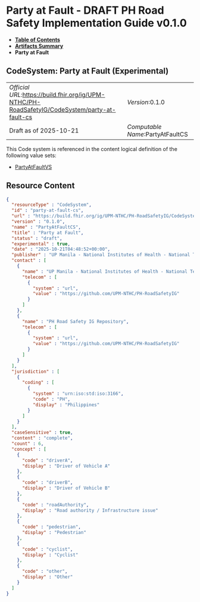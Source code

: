 # Party at Fault - DRAFT PH Road Safety Implementation Guide v0.1.0

* [**Table of Contents**](toc.md)
* [**Artifacts Summary**](artifacts.md)
* **Party at Fault**

## CodeSystem: Party at Fault (Experimental) 

| | |
| :--- | :--- |
| *Official URL*:https://build.fhir.org/ig/UPM-NTHC/PH-RoadSafetyIG/CodeSystem/party-at-fault-cs | *Version*:0.1.0 |
| Draft as of 2025-10-21 | *Computable Name*:PartyAtFaultCS |

 This Code system is referenced in the content logical definition of the following value sets: 

* [PartyAtFaultVS](ValueSet-party-at-fault-vs.md)



## Resource Content

```json
{
  "resourceType" : "CodeSystem",
  "id" : "party-at-fault-cs",
  "url" : "https://build.fhir.org/ig/UPM-NTHC/PH-RoadSafetyIG/CodeSystem/party-at-fault-cs",
  "version" : "0.1.0",
  "name" : "PartyAtFaultCS",
  "title" : "Party at Fault",
  "status" : "draft",
  "experimental" : true,
  "date" : "2025-10-21T04:48:52+00:00",
  "publisher" : "UP Manila - National Institutes of Health - National Telehealth Center",
  "contact" : [
    {
      "name" : "UP Manila - National Institutes of Health - National Telehealth Center",
      "telecom" : [
        {
          "system" : "url",
          "value" : "https://github.com/UPM-NTHC/PH-RoadSafetyIG"
        }
      ]
    },
    {
      "name" : "PH Road Safety IG Repository",
      "telecom" : [
        {
          "system" : "url",
          "value" : "https://github.com/UPM-NTHC/PH-RoadSafetyIG"
        }
      ]
    }
  ],
  "jurisdiction" : [
    {
      "coding" : [
        {
          "system" : "urn:iso:std:iso:3166",
          "code" : "PH",
          "display" : "Philippines"
        }
      ]
    }
  ],
  "caseSensitive" : true,
  "content" : "complete",
  "count" : 6,
  "concept" : [
    {
      "code" : "driverA",
      "display" : "Driver of Vehicle A"
    },
    {
      "code" : "driverB",
      "display" : "Driver of Vehicle B"
    },
    {
      "code" : "roadAuthority",
      "display" : "Road authority / Infrastructure issue"
    },
    {
      "code" : "pedestrian",
      "display" : "Pedestrian"
    },
    {
      "code" : "cyclist",
      "display" : "Cyclist"
    },
    {
      "code" : "other",
      "display" : "Other"
    }
  ]
}

```
